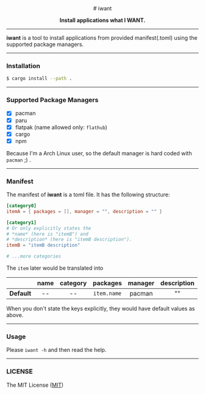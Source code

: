 <div align="center">
# iwant

**Install applications what I WANT.**
</div>

---

**iwant** is a tool to install applications from provided manifest(.toml) using the supported package managers.


---

### Installation

```bash
$ cargo install --path .
```


---

### Supported Package Managers

- [x] pacman
- [x] paru
- [x] flatpak (name allowed only: `flathub`)
- [x] cargo
- [x] npm

Because I'm a Arch Linux user, so the default manager is hard coded with `pacman` ;) .


---

### Manifest

The manifest of **iwant** is a toml file. It has the following structure:

```toml
[category0]
itemA = { packages = [], manager = "", description = "" }

[category1]
# Or only explicitly states the
# *name* (here is "itemB") and
# *description* (here is "itemB description").
itemB = "itemB description"

# ...more categories
```

The `item` later would be translated into

|             | name | category |  packages   | manager | description
|:-----------:|:----:|:--------:|:-----------:|:-------:|:-----------:
| **Default** |  --  |    --    | `item.name` |  pacman |     ""

When you don't state the keys explicitly, they would have default values as above.


---

### Usage

Please `iwant -h` and then read the help.


---

### LICENSE

The MIT License ([MIT](https://opensource.org/licenses/MIT))
